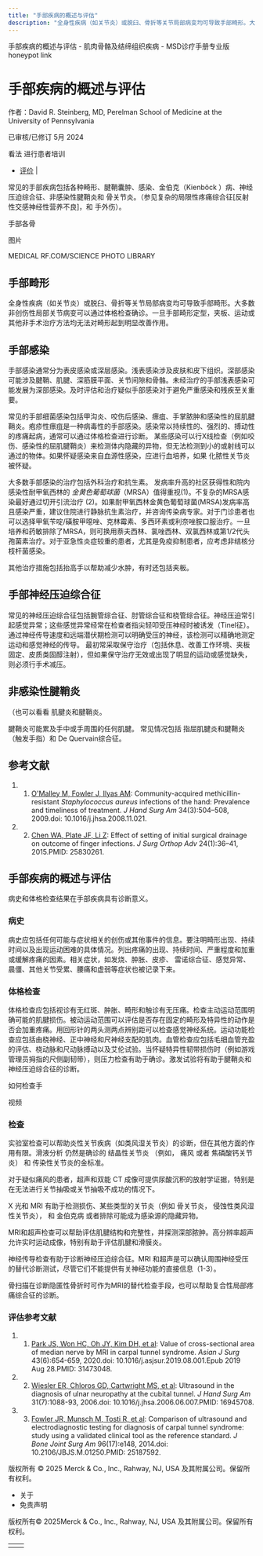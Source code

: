 ```yaml
---
title: "手部疾病的概述与评估"
description: "全身性疾病（如关节炎）或脱臼、骨折等关节局部病变均可导致手部畸形。大多数非创伤性局部关节病变可以通过体格检查确诊。一旦手部畸形定型，夹板、运动或其他非手术治疗方法均无法对畸形起到明显改善作用。"
---
```


﻿手部疾病的概述与评估 \- 肌肉骨骼及结缔组织疾病 \- MSD诊疗手册专业版 honeypot link

# 手部疾病的概述与评估

作者：David R. Steinberg, MD, Perelman School of Medicine at the University of Pennsylvania

已审核/已修订 5月 2024

看法 进行患者培训

- [评价](#评价_v908709_zh) \|

常见的手部疾病包括各种畸形、腱鞘囊肿、感染、金伯克（Kienböck ）病、神经压迫综合征、非感染性腱鞘炎和 骨关节炎。（参见复杂的局限性疼痛综合征\[反射性交感神经性营养不良\]，和 手外伤）。

手部各骨



图片

MEDICAL RF.COM/SCIENCE PHOTO LIBRARY

## 手部畸形

全身性疾病（如关节炎）或脱臼、骨折等关节局部病变均可导致手部畸形。大多数非创伤性局部关节病变可以通过体格检查确诊。一旦手部畸形定型，夹板、运动或其他非手术治疗方法均无法对畸形起到明显改善作用。

## 手部感染

手部感染通常分为表皮感染或深层感染。浅表感染涉及皮肤和皮下组织。深部感染可能涉及腱鞘、肌腱、深筋膜平面、关节间隙和骨骼。未经治疗的手部浅表感染可能发展为深部感染。及时评估和治疗疑似手部感染对于避免严重感染和残疾至关重要。

常见的手部细菌感染包括甲沟炎、咬伤后感染、瘭疽、手掌脓肿和感染性的屈肌腱鞘炎。疱疹性瘭疽是一种病毒性的手部感染。感染常以持续性的、强烈的、搏动性的疼痛起病，通常可以通过体格检查进行诊断。 某些感染可以行X线检查（例如咬伤、感染性的屈肌腱鞘炎）来检测体内隐藏的异物，但无法检测到小的或射线可以通过的物体。如果怀疑感染来自血源性感染，应进行血培养，如果 化脓性关节炎 被怀疑。

大多数手部感染的治疗包括外科治疗和抗生素。 发病率升高的社区获得性和院内感染性耐甲氧西林的 _金黄色葡萄球菌_（MRSA）值得重视(1)。不复杂的MRSA感染最好通过切开引流治疗 (2)。如果耐甲氧西林金黄色葡萄球菌(MRSA)发病率高且感染严重，建议住院进行静脉抗生素治疗，并咨询传染病专家。对于门诊患者也可以选择甲氧苄啶/磺胺甲噁唑、克林霉素、多西环素或利奈唑胺口服治疗。一旦培养和药敏排除了MRSA，则可换用萘夫西林、氯唑西林、双氯西林或第1/2代头孢菌素治疗。对于亚急性炎症较重的患者，尤其是免疫抑制患者，应考虑非结核分枝杆菌感染。

其他治疗措施包括抬高手以帮助减少水肿，有时还包括夹板。

## 手部神经压迫综合征

常见的神经压迫综合征包括腕管综合征、肘管综合征和桡管综合征。神经压迫常引起感觉异常；这些感觉异常经常在检查者指尖轻叩受压神经时被诱发（Tinel征）。通过神经传导速度和远端潜伏期检测可以明确受压的神经，该检测可以精确地测定运动和感觉神经的传导。 最初常采取保守治疗（包括休息、改善工作环境、夹板固定、皮质类固醇注射），但如果保守治疗无效或出现了明显的运动或感觉缺失，则必须行手术减压。

## 非感染性腱鞘炎

（也可以看看 肌腱炎和腱鞘炎。

腱鞘炎可能累及手中或手周围的任何肌腱。 常见情况包括 指屈肌腱炎和腱鞘炎 （触发手指）和 De Quervain综合征。

## 参考文献

1. 1. [O'Malley M, Fowler J, Ilyas AM](https://www.ncbi.nlm.nih.gov/pubmed/19258149): Community-acquired methicillin-resistant _Staphylococcus aureus_ infections of the hand: Prevalence and timeliness of treatment. _J Hand Surg Am_ 34(3):504–508, 2009.doi: 10.1016/j.jhsa.2008.11.021.

2. 2. [Chen WA, Plate JF, Li Z](https://www.ncbi.nlm.nih.gov/pubmed/25830261): Effect of setting of initial surgical drainage on outcome of finger infections. _J Surg Orthop Adv_ 24(1):36–41, 2015.PMID: 25830261.


## 手部疾病的概述与评估

病史和体格检查结果在手部疾病具有诊断意义。

### 病史

病史应包括任何可能与症状相关的创伤或其他事件的信息。要注明畸形出现、持续时间以及出现运动困难的具体情况。列出疼痛的出现、持续时间、严重程度和加重或缓解疼痛的因素。相关症状，如发烧、肿胀、皮疹、 雷诺综合征、感觉异常、晨僵、其他关节受累、腰痛和虚弱等症状也被记录下来。

### 体格检查

体格检查应包括视诊有无红斑、肿胀、畸形和触诊有无压痛。检查主动运动范围明确可能的肌腱损伤。被动运动范围可以评估是否存在固定的畸形及特异性的动作是否会加重疼痛。用回形针的两头测两点辨别距可以检查感觉神经系统。运动功能检查应包括由桡神经、正中神经和尺神经支配的肌肉。血管检查应包括毛细血管充盈的评估、桡动脉和尺动脉搏动以及艾伦试验。当怀疑特异性韧带损伤时（例如游戏管理员拇指的尺侧副韧带），则压力检查有助于确诊。激发试验将有助于腱鞘炎和神经压迫综合征的诊断。

如何检查手



视频

### 检查

实验室检查可以帮助炎性关节疾病（如类风湿关节炎）的诊断，但在其他方面的作用有限。滑液分析 仍然是确诊的 结晶性关节炎 （例如， 痛风 或者 焦磷酸钙关节炎） 和 传染性关节炎的金标准。

对于疑似痛风的患者，超声和双能 CT 成像可提供尿酸沉积的放射学证据，特别是在无法进行关节抽吸或关节抽吸不成功的情况下。

X 光和 MRI 有助于检测损伤、某些类型的关节炎（例如 骨关节炎， 侵蚀性类风湿性关节炎）， 和 金伯克病 或者排除可能成为感染源的隐藏异物。

MRI和超声检查可以帮助评估肌腱结构和完整性，并探测深部脓肿。高分辨率超声允许实时运动成像，特别有助于评估肌腱和滑膜炎。

神经传导检查有助于诊断神经压迫综合征。MRI 和超声是可以确认周围神经受压的替代诊断测试，尽管它们不能提供有关神经功能的直接信息（1-3）。

骨扫描在诊断隐匿性骨折时可作为MRI的替代检查手段，也可以帮助复合性局部疼痛综合征的诊断。

### 评估参考文献

1. 1. [Park JS, Won HC, Oh JY, Kim DH, et al](https://pubmed.ncbi.nlm.nih.gov/31473048/): Value of cross-sectional area of median nerve by MRI in carpal tunnel syndrome. _Asian J Surg_ 43(6):654-659, 2020.doi: 10.1016/j.asjsur.2019.08.001.Epub 2019 Aug 28.PMID: 31473048.

2. 2. [Wiesler ER, Chloros GD, Cartwright MS, et al](https://pubmed.ncbi.nlm.nih.gov/16945708/): Ultrasound in the diagnosis of ulnar neuropathy at the cubital tunnel. _J Hand Surg Am_ 31(7):1088-93, 2006.doi: 10.1016/j.jhsa.2006.06.007.PMID: 16945708.

3. 3. [Fowler JR, Munsch M, Tosti R, et al](https://pubmed.ncbi.nlm.nih.gov/25187592/): Comparison of ultrasound and electrodiagnostic testing for diagnosis of carpal tunnel syndrome: study using a validated clinical tool as the reference standard. _J Bone Joint Surg Am_ 96(17):e148, 2014.doi: 10.2106/JBJS.M.01250.PMID: 25187592.




版权所有 © 2025
Merck & Co., Inc., Rahway, NJ, USA 及其附属公司。保留所有权利。

- 关于
- 免责声明

版权所有© 2025Merck & Co., Inc., Rahway, NJ, USA 及其附属公司。保留所有权利。

|     |     |
| --- | --- |
|  |  |